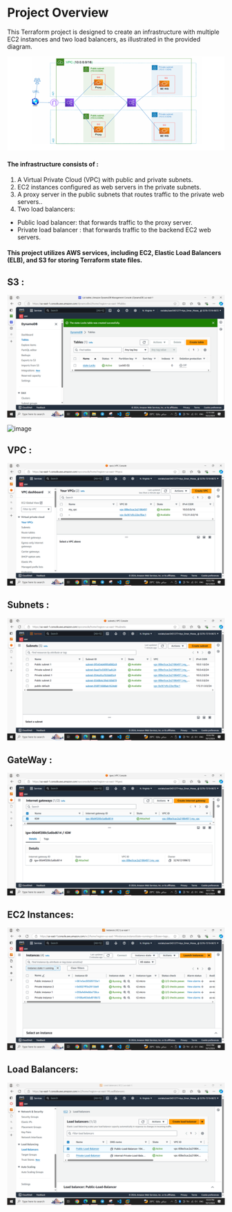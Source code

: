 # Project Overview

This Terraform project is designed to create an infrastructure with multiple EC2 instances and two load balancers, as illustrated in the provided diagram. 


![Project Architecture](screenshots/project.png)

#### The infrastructure consists of :

1. A Virtual Private Cloud (VPC) with public and private subnets.
1. EC2 instances configured as web servers in the private subnets.
3. A proxy server in the public subnets that routes traffic to the private web servers..
4. Two load balancers:
-  Public load balancer:  that forwards traffic to the proxy server.
-  Private load balancer :  that forwards traffic to the backend EC2 web servers.

#### This project utilizes AWS services, including EC2, Elastic Load Balancers (ELB), and S3 for storing Terraform state files.

## S3 : 
![Project Architecture](screenshots/dynamodb.PNG)

![image](https://github.com/user-attachments/assets/f3e6b71b-7ef8-436b-9a94-9eb392d45318)

## VPC : 

![image](https://github.com/AyaOmer/Secure-Cloud-Architecture_using-Terrraform/blob/master/screenshots/vpc.PNG)

## Subnets : 
![image](https://github.com/AyaOmer/Secure-Cloud-Architecture_using-Terrraform/blob/master/screenshots/subnet.PNG)

## GateWay : 
![image](https://github.com/AyaOmer/Secure-Cloud-Architecture_using-Terrraform/blob/master/screenshots/internet%20gateway.PNG)

## EC2 Instances:
![image](https://github.com/AyaOmer/Secure-Cloud-Architecture_using-Terrraform/blob/master/screenshots/ec2.PNG)

## Load Balancers:

![image](https://github.com/AyaOmer/Secure-Cloud-Architecture_using-Terrraform/blob/master/screenshots/loadbalancer.PNG)
